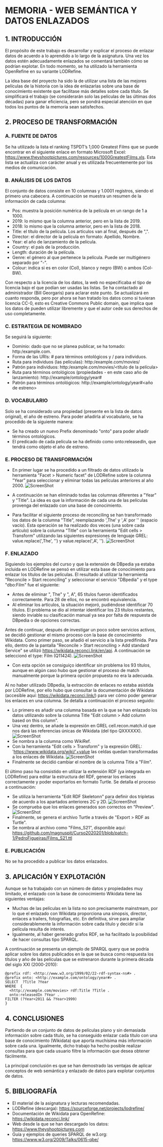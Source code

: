 # MEMORIA - WEB SEMÁNTICA Y DATOS ENLAZADOS

## 1. INTRODUCCIÓN

El propósito de este trabajo es desarrollar y explicar el proceso de enlazar datos de acuerdo a lo aprendido a lo largo de la asignatura. Una vez los datos estén adecuadamente 
enlazados se comentará también cómo se podrían explotar. En todo momento, se ha utilizado la herramienta OpenRefine en su variante LODRefine.

La idea base del proyecto ha sido la de utilizar una lista de las mejores películas de la historia con la idea de enlazarlas sobre una base de conocimiento existente que 
facilitase más detalles sobre cada título. Se simplificará el trabajo (se considerarán solo las películas de las últimas dos décadas) para ganar eficiencia, pero se pondrá especial atención en que todos los puntos de la memoria sean satisfechos.

## 2. PROCESO DE TRANSFORMACIÓN

### A. FUENTE DE DATOS

Se ha utilizado la lista el ranking TSPDT’s 1,000 Greatest Films que se puede encontrar en el siguiente enlace en formato Microsoft Excel: https://www.theyshootpictures.com/resources/1000GreatestFilms.xls. Esta lista se actualiza con carácter anual y es utilizada frecuentemente por los medios de comunicación.

### B. ANÁLISIS DE LOS DATOS

El conjunto de datos consiste en 10 columnas y 1.0001 registros, siendo el primero una cabecera. A continuación se muestra un resumen de la información de cada columna:
- Pos: muestra la posición numérica de la película en un rango de 1 a 1000. 
- 2019: lo mismo que la columna anterior, pero en la lista de 2019.
- 2018: lo mismo que la columna anterior, pero en la lista de 2018.
- Title: el título de la película. Los artículos van al final, después de ",".
- Director: el director de la película en formato: Apellido, Nombre.
- Year: el año de lanzamiento de la película.
- Country: el país de la producción.
- Length: duración de la película.
- Genre: el género al que pertenece la película. Puede ser multigénero separado por "-".
- Colour: indica si es en color (Col), blanco y negro (BW) o ambos (Col-BW).

Con respecto a la licencia de los datos, la web no especificaba el tipo de licencia bajo el que podían ser usadas las listas. Se ha contactado al administrador (Bill Georgaris) para aclarar este punto. Se actualizará en cuanto responda, pero por ahora se han tratado los datos como si tuvieran licencia CC-0, esto es Creative Commons Public domain, que implica que los datos de pueden utilizar libremente y que el autor cede sus derechos de uso completamente.

### C. ESTRATEGIA DE NOMBRADO

Se seguirá la siguiente:
- Dominio: dado que no se planea publicar, se ha tomado: http:/example.com.
- Forma de las URIs: # para términos ontológicos y / para individuos.
- Ruta para individuos (las películas): http:/example.com/movies/
- Patrón para individuos: http:/example.com/movies/<título de la película>
- Ruta para términos ontológicos (propiedades - en este caso año de lanzamiento): http://example/ontology/year#
- Patrón para términos ontológicos: http://example/ontology/year#<año de estreno>

### D. VOCABULARIO

Solo se ha considerado una propiedad (presente en la lista de datos original), el año de estreno. Para poder añadirla al vocabulario, se ha procedido de la siguiente manera:
- Se ha creado un nuevo Prefix denominado "onto" para poder añadir términos ontológicos.
- El predicado de cada película se ha definido como onto:releasedIn, que tendrá como objeto el año de estreno.

### E. PROCESO DE TRANSFORMACIÓN

- En primer lugar se ha procedido a un filtrado de datos utilizado la herramienta "Facet > Numeric facet" de LODRefine sobre la columna "Year" para seleccionar y eliminar todas las películas anteriores al año 2000. 
![ScreenShot](https://github.com/magnuspit/Curso2020201/blob/patch-1/PedroFigueiras/An1.jpg)

- A continuación se han eliminado todas las columnas diferentes a "Year" y "Title". La idea es que la información de cada una de las películas provenga del enlazado con una base de conocimiento. 
- Para facilitar el siguiente proceso de reconciling se han transformado los datos de la columna "Title", reemplazando ',The' y ',A' por '' (espacio vacío). Esta operación se ha realizado dos veces (una sobre cada artículo) sobre la columna "Title" con la herramienta "Edit cells > Transform" utilizando las siguientes expresiones de lenguaje GREL: value.replace(',The', '') y value.replace(',A', '').
![ScreenShot](https://github.com/magnuspit/Curso2020201/blob/patch-1/PedroFigueiras/An2.jpg)

### F. ENLAZADO

Siguiendo los ejemplos del curso y que la extensión de DBpedia ya estaba incluida en LODRefine se pensó en utilizar esta base de conocimiento para enlazar los títulos de las películas. El resultado al utilizar la herramienta "Reconcile > Start reconciling" y seleccionar el servicio "DBpedia" y el type "dbo:Film" fue el siguiente:
- Antes de eliminar ", The" y ", A", 65 títulos fueron identificados correctamente. Para 28 de ellos, no se encontró equivalencia.
- Al eliminar los artículos, la situación mejoró, pudiéndose identificar 70 títulos. El problema se dio al intentar identificar los 23 títulos restantes, siendo inviable su clasificación manual ya sea por falta de respuesta de DBpedia o de opciones correctas.

Antes de continuar, después de investigar un poco sobre servicios activos, se decidió gestionar el mismo proceso con la base de conocimiento Wikidata. Como primer paso, se añadió el servicio a la lista predifinida. Para ello, dentro de la pantalla "Reconcile > Start reconciling > Add standard Service" se utilizó https://wikidata.reconci.link/en/api. A continuación se seleccionó el type: Film (Q11424).
![ScreenShot](https://github.com/magnuspit/Curso2020201/blob/patch-1/PedroFigueiras/An3.jpg)
- Con esta opción se consiguiço identificar sin problema los 93 títulos, aunque en algún caso hubo que gestionar el proceso de match manualmente porque la primera opción propuesta no era la adecuada.

Al no haber utilizado DBpedia, la extracción de enlaces no estaba asistida por LODRefine, por ello hubo que consultar la documentación de Wikidata (accesible aquí: https://wikidata.reconci.link/) para ver cómo poder generar los enlaces en una columna. Se detalla a continuación el proceso seguido:
- Lo primero es añadir una columna basada en la que se han enlazado los datos utilizando sobre la columna Title "Edit column > Add column based on this column".
- Una vez dentro, se añade la expresión en GREL cell.recon.match.id que nos dará las referencias únicas de Wikidata (del tipo QXXXXXX).
![ScreenShot](https://github.com/magnuspit/Curso2020201/blob/patch-1/PedroFigueiras/An4.jpg)
- Se nombra a la columna como WikiRef.
- Con la herramienta "Edit cells > Transform" y la expresión GREL: 'https://www.wikidata.org/wiki/'+value las celdas quedan transformadas a los enlaces de Wikidata.
![ScreenShot](https://github.com/magnuspit/Curso2020201/blob/patch-1/PedroFigueiras/An5.jpg)
- Finalmente se decidió cambiar el nombre de la columna Title a "Film".

El último paso ha consistido en utilizar la extensión RDF (ya integrada en LODRefine) para editar la estructura del RDF, generar los enlaces correctamente y poder exportarlos en formato Turtle. Se detalla el proceso a continuación:
- Se utiliza la herramienta "Edit RDF Skeletonn" para definir dos tripletas de acuerdo a los apartados anteriores 2C y 2D.
![ScreenShot](https://github.com/magnuspit/Curso2020201/blob/patch-1/PedroFigueiras/An6.jpg)
- Se comprueba que los enlaces generados son correctos en "Preview".
![ScreenShot](https://github.com/magnuspit/Curso2020201/blob/patch-1/PedroFigueiras/An1.jpg)
- Finalmente, se genera el archivo Turtle a través de "Export > RDF as Turtle".
- Se nombra al archivo como "Films_S21", disponible aquí: https://github.com/magnuspit/Curso2020201/blob/patch-1/PedroFigueiras/Films_S21.ttl

### E. PUBLICACIÓN

No se ha procedido a publicar los datos enlazados.

## 3. APLICACIÓN Y EXPLOTACIÓN

Aunque se ha trabajado con un número de datos y propiedades muy limitado, el enlazado con la base de conocimiento Wikidata tiene las siguientes ventajas:
- Muchas de las películas en la lista no son precisamente mainstream, por lo que el enlazado con Wikidata proporciona una sinopsis, director, enlaces a trailers, fotografías, etc. En definitiva, sirve para ampliar considerablemente la información sobre cada título y decidir si la película resulta de interés.
- Igualmente, al haber generado grafos RDF, se ha facilitado la posibilidad de hacer consultas tipo SPARQL.

A continuación se presenta un ejemplo de SPARQL query que se podría aplicar sobre los datos publicados en la que se busca como respuesta los títulos y año de las películas que se estrenaron durante la primera década del siglo XXI (2000-2010):
```
@prefix rdf: <http://www.w3.org/1999/02/22-rdf-syntax-ns#> .
@prefix onto: <http://example.com/ontology/year#> .
SELECT  ?Title ?Year
WHERE  { 
  <http://example.com/movies> rdf:Title ?Title .
  onto:releasedIn ?Year .
FILTER (?Year<2011 && ?Year>1999)
}
```
## 4. CONCLUSIONES

Partiendo de un conjunto de datos de películas plano y sin demasiada información sobre cada título, se ha conseguido enlazar cada título con una base de conocimiento (Wikidata) que aporta muchísima más información sobre cada una. Igualmente, dicho trabajo ha hecho posible realizar consultas para que cada usuario filtre la información que desea obtener fácilmente.

La principal conclusión es que se han demostrado las ventajas de aplicar conceptos de web semántica y enlazado de datos para explotar conjuntos de datos.

## 5. BIBLIOGRAFÍA

- El material de la asignatura y lecturas recomendadas.
- LODRefine (descarga): https://sourceforge.net/projects/lodrefine/
- Documentación de Wikidata para OpenRefine: https://wikidata.reconci.link/
- Web desde la que se han descargado los datos: https://www.theyshootpictures.com
- Guía y ejemplos de queries SPARQL de w3.org: https://www.w3.org/2009/Talks/0615-qbe/

